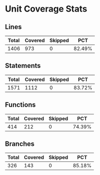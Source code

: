 # Unit Coverage Stats

## Lines

| Total | Covered | Skipped | PCT    |
| ----- | ------- | ------- | ------ |
| 1406  | 973     | 0       | 82.49% |

## Statements

| Total | Covered | Skipped | PCT    |
| ----- | ------- | ------- | ------ |
| 1571  | 1112    | 0       | 83.72% |

## Functions

| Total | Covered | Skipped | PCT    |
| ----- | ------- | ------- | ------ |
| 414   | 212     | 0       | 74.39% |

## Branches

| Total | Covered | Skipped | PCT    |
| ----- | ------- | ------- | ------ |
| 326   | 143     | 0       | 85.18% |
